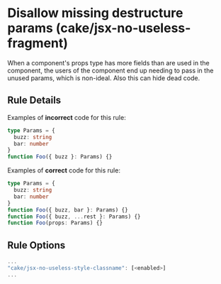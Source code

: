 # Disallow missing destructure params (cake/jsx-no-useless-fragment)

When a component's props type has more fields than are used in the component,
the users of the component end up needing to pass in the unused params, which is non-ideal. Also this can hide dead code.

## Rule Details

Examples of **incorrect** code for this rule:

```ts
type Params = {
  buzz: string
  bar: number
}
function Foo({ buzz }: Params) {}
```

Examples of **correct** code for this rule:

```ts
type Params = {
  buzz: string
  bar: number
}
function Foo({ buzz, bar }: Params) {}
function Foo({ buzz, ...rest }: Params) {}
function Foo(props: Params) {}
```

## Rule Options

```js
...
"cake/jsx-no-useless-style-classname": [<enabled>]
...
```
